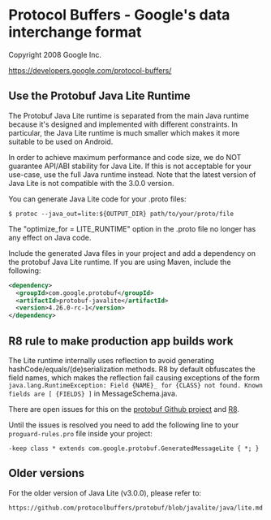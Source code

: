# Protocol Buffers - Google's data interchange format

Copyright 2008 Google Inc.

https://developers.google.com/protocol-buffers/

## Use the Protobuf Java Lite Runtime

The Protobuf Java Lite runtime is separated from the main Java runtime because
it's designed and implemented with different constraints. In particular, the Java
Lite runtime is much smaller which makes it more suitable to be used on Android.

In order to achieve maximum performance and code size, we do
NOT guarantee API/ABI stability for Java Lite. If this is not acceptable
for your use-case, use the full Java runtime instead. Note that
the latest version of Java Lite is not compatible with the 3.0.0 version.

You can generate Java Lite code for your .proto files:

    $ protoc --java_out=lite:${OUTPUT_DIR} path/to/your/proto/file

The "optimize_for = LITE_RUNTIME" option in the .proto file no longer has any
effect on Java code.

Include the generated Java files in your project and add a dependency on the
protobuf Java Lite runtime. If you are using Maven, include the following:

```xml
<dependency>
  <groupId>com.google.protobuf</groupId>
  <artifactId>protobuf-javalite</artifactId>
  <version>4.26.0-rc-1</version>
</dependency>
```

## R8 rule to make production app builds work

The Lite runtime internally uses reflection to avoid generating hashCode/equals/(de)serialization methods. 
R8 by default obfuscates the field names, which makes the reflection fail causing exceptions of the form 
`java.lang.RuntimeException: Field {NAME}_ for {CLASS} not found. Known fields are [ {FIELDS} ]` in MessageSchema.java.

There are open issues for this on the [protobuf Github project](https://github.com/protocolbuffers/protobuf/issues/6463) and [R8](https://issuetracker.google.com/issues/144631039).

Until the issues is resolved you need to add the following line to your `proguard-rules.pro` file inside your project:

```
-keep class * extends com.google.protobuf.GeneratedMessageLite { *; }
```

## Older versions

For the older version of Java Lite (v3.0.0), please refer to:

    https://github.com/protocolbuffers/protobuf/blob/javalite/java/lite.md
